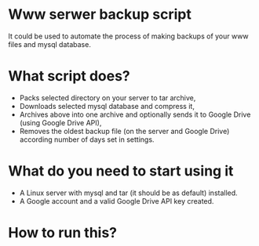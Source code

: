 # Www serwer backup script
It could be used to automate the process of making backups of your www files and mysql database.

# What script does?
* Packs selected directory on your server to tar archive,
* Downloads selected mysql database and compress it,
* Archives above into one archive and optionally sends it to Google Drive (using Google Drive API),
* Removes the oldest backup file (on the server and Google Drive) according number of days set in settings.

# What do you need to start using it
* A Linux server with mysql and tar (it should be as default) installed.
* A Google account and a valid Google Drive API key created.

# How to run this?
